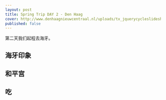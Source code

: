 ```yaml
---
layout: post
title: Spring Trip DAY 2 - Den Haag
cover: http://www.denhaagnieuwcentraal.nl/uploads/tx_jquerycycleslideshow/20130702-113104_SV1511-940_x_333_px.jpg
published: false
---
```


第二天我们起程去海牙。

## 海牙印象

## 和平宫

## 吃
